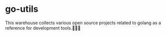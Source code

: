 # go-utils
 This warehouse collects various open source projects related to golang as a reference for development tools.🐝🐝🐝
